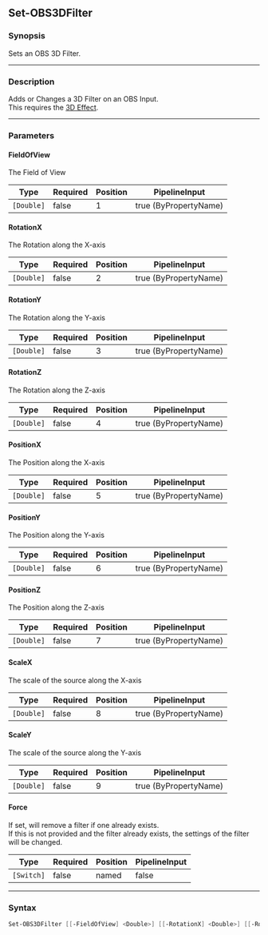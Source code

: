 Set-OBS3DFilter
---------------




### Synopsis
Sets an OBS 3D Filter.



---


### Description

Adds or Changes a 3D Filter on an OBS Input.    
This requires the [3D Effect](https://github.com/exeldro/obs-3d-effect).



---


### Parameters
#### **FieldOfView**

The Field of View






|Type      |Required|Position|PipelineInput        |
|----------|--------|--------|---------------------|
|`[Double]`|false   |1       |true (ByPropertyName)|



#### **RotationX**

The Rotation along the X-axis






|Type      |Required|Position|PipelineInput        |
|----------|--------|--------|---------------------|
|`[Double]`|false   |2       |true (ByPropertyName)|



#### **RotationY**

The Rotation along the Y-axis






|Type      |Required|Position|PipelineInput        |
|----------|--------|--------|---------------------|
|`[Double]`|false   |3       |true (ByPropertyName)|



#### **RotationZ**

The Rotation along the Z-axis






|Type      |Required|Position|PipelineInput        |
|----------|--------|--------|---------------------|
|`[Double]`|false   |4       |true (ByPropertyName)|



#### **PositionX**

The Position along the X-axis






|Type      |Required|Position|PipelineInput        |
|----------|--------|--------|---------------------|
|`[Double]`|false   |5       |true (ByPropertyName)|



#### **PositionY**

The Position along the Y-axis






|Type      |Required|Position|PipelineInput        |
|----------|--------|--------|---------------------|
|`[Double]`|false   |6       |true (ByPropertyName)|



#### **PositionZ**

The Position along the Z-axis






|Type      |Required|Position|PipelineInput        |
|----------|--------|--------|---------------------|
|`[Double]`|false   |7       |true (ByPropertyName)|



#### **ScaleX**

The scale of the source along the X-axis






|Type      |Required|Position|PipelineInput        |
|----------|--------|--------|---------------------|
|`[Double]`|false   |8       |true (ByPropertyName)|



#### **ScaleY**

The scale of the source along the Y-axis






|Type      |Required|Position|PipelineInput        |
|----------|--------|--------|---------------------|
|`[Double]`|false   |9       |true (ByPropertyName)|



#### **Force**

If set, will remove a filter if one already exists.    
If this is not provided and the filter already exists, the settings of the filter will be changed.






|Type      |Required|Position|PipelineInput|
|----------|--------|--------|-------------|
|`[Switch]`|false   |named   |false        |





---


### Syntax
```PowerShell
Set-OBS3DFilter [[-FieldOfView] <Double>] [[-RotationX] <Double>] [[-RotationY] <Double>] [[-RotationZ] <Double>] [[-PositionX] <Double>] [[-PositionY] <Double>] [[-PositionZ] <Double>] [[-ScaleX] <Double>] [[-ScaleY] <Double>] [-Force] [<CommonParameters>]
```
